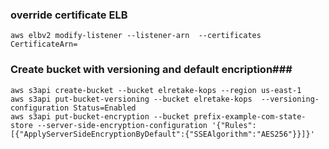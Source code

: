 ### override certificate  ELB ###
```
aws elbv2 modify-listener --listener-arn  --certificates CertificateArn=
```
### Create bucket with versioning and default encription###
```console
aws s3api create-bucket --bucket elretake-kops --region us-east-1
aws s3api put-bucket-versioning --bucket elretake-kops  --versioning-configuration Status=Enabled
aws s3api put-bucket-encryption --bucket prefix-example-com-state-store --server-side-encryption-configuration '{"Rules":[{"ApplyServerSideEncryptionByDefault":{"SSEAlgorithm":"AES256"}}]}'
```




